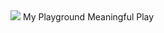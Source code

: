 <img src="https://capsule-render.vercel.app/api?type=cylinder&color=auto&height=300&section=header&text=My%20Playground&fontSize=90&animation=scaleIn" />
<text xmlns="http://www.w3.org/2000/svg" text-anchor="middle" alignment-baseline="middle" x="50%" y="45%" class="text" style="fill:#363636;" stroke="#none" stroke-width="1">My Playground</text>
<text xmlns="http://www.w3.org/2000/svg" text-anchor="middle" alignment-baseline="middle" x="50%" y="70%" class="desc" style="fill:#363636;">Meaningful Play</text>
